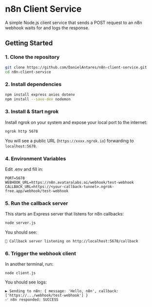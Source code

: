 # n8n Client Service

A simple Node.js client service that sends a POST request to an n8n webhook waits for and logs the response.

## Getting Started

### 1. Clone the repository
```bash
git clone https://github.com/DanielAntares/n8n-client-service.git
cd n8n-client-service
```
### 2. Install dependencies
```bash
npm install express axios dotenv
npm install --save-dev nodemon
```
### 3. Install & Start ngrok
Install ngrok on your system and expose your local port to the internet:
```bash
ngrok http 5678
```
You will see a public URL (`https://xxxx.ngrok.io`) forwarding to `localhost:5678`.

### 4. Environment Variables

Edit .env and fill in:
```dotenv
PORT=5678
WEBHOOK_URL=https://n8n.avataralabs.ai/webhook/test-webhook
CALLBACK_URL=https://<your-callback-tunnel>.ngrok-free.app/webhook/test-webhook
```
### 5. Run the callback server
This starts an Express server that listens for n8n callbacks:
```bash
node server.js
```
You should see:
```
🚀 Callback server listening on http://localhost:5678/callback
```

### 6. Trigger the webhook client
In another terminal, run:
```
node client.js
```
You should see logs:
```
▶️ Sending to n8n: { message: 'Hello, n8n', callback: ['https://.../webhook/test-webhook'] }
✅ n8n responded: SUCCESS
```
